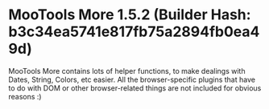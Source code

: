 # MooTools More 1.5.2 (Builder Hash: b3c34ea5741e817fb75a2894fb0ea49d)

MooTools More contains lots of helper functions, to make dealings with Dates, String, Colors, etc easier.
All the browser-specific plugins that have to do with DOM or other browser-related things are not included for obvious reasons :)
